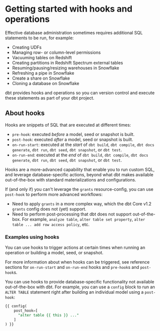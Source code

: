 # Getting started with hooks and operations

Effective database administration sometimes requires additional SQL statements to be run, for example:
- Creating UDFs
- Managing row- or column-level permissions
- Vacuuming tables on Redshift
- Creating partitions in Redshift Spectrum external tables
- Resuming/pausing/resizing warehouses in Snowflake
- Refreshing a pipe in Snowflake
- Create a share on Snowflake
- Cloning a database on Snowflake

dbt provides hooks and operations so you can version control and execute these statements as part of your dbt project.

## About hooks

Hooks are snippets of SQL that are executed at different times:
  * `pre-hook`: executed _before_ a model, seed or snapshot is built.
  * `post-hook`: executed _after_ a model, seed or snapshot is built.
  * `on-run-start`: executed at the _start_ of `dbt build`, `dbt compile`, `dbt docs generate`, `dbt run`, `dbt seed`, `dbt snapshot`, or `dbt test`.
  * `on-run-end`: executed at the _end_ of `dbt build`, `dbt compile`, `dbt docs generate`, `dbt run`, `dbt seed`, `dbt snapshot`, or `dbt test`.

Hooks are a more-advanced capability that enable you to run custom SQL, and leverage database-specific actions, beyond what dbt makes available out-of-the-box with standard materializations and configurations.

If (and only if) you can't leverage the `grants` resource-config, you can use `post-hook` to perform more advanced workflows:

* Need to apply `grants` in a more complex way, which the dbt Core v1.2 `grants` config does not (yet) support.
* Need to perform post-processing that dbt does not support out-of-the-box. For example, `analyze table`, `alter table set property`, `alter table ... add row access policy`, etc.

### Examples using hooks

You can use hooks to trigger actions at certain times when running an operation or building a model, seed, or snapshot.

For more information about when hooks can be triggered, see reference sections for `on-run-start` and `on-run-end` hooks and `pre-hook`s and `post-hook`s.

You can use hooks to provide database-specific functionality not available out-of-the-box with dbt. For example, you can use a `config` block to run an `ALTER TABLE` statement right after building an individual model using a `post-hook`:

```sql
{{ config(
    post_hook=[
      "alter table {{ this }} ..."
    ]
) }}
```
